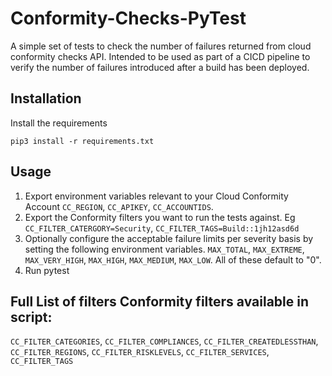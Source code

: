 # Conformity-Checks-PyTest
A simple set of tests to check the number of failures returned from cloud conformity checks API. Intended to be used as part of a CICD pipeline to verify the number of failures introduced after a build has been deployed.

## Installation

Install the requirements
```
pip3 install -r requirements.txt
```

## Usage

1. Export environment variables relevant to your Cloud Conformity Account `CC_REGION`, `CC_APIKEY`, `CC_ACCOUNTIDS`.
2. Export the Conformity filters you want to run the tests against. Eg `CC_FILTER_CATERGORY=Security`, `CC_FILTER_TAGS=Build::1jh12asd6d`
3. Optionally configure the acceptable failure limits per severity basis by setting the following environment variables. `MAX_TOTAL`, `MAX_EXTREME`, `MAX_VERY_HIGH`, `MAX_HIGH`, `MAX_MEDIUM`, `MAX_LOW`. All of these default to "0".
4. Run pytest

## Full List of filters Conformity filters available in script:
`CC_FILTER_CATEGORIES`,
`CC_FILTER_COMPLIANCES`,
`CC_FILTER_CREATEDLESSTHAN`,
`CC_FILTER_REGIONS`,
`CC_FILTER_RISKLEVELS`,
`CC_FILTER_SERVICES`,
`CC_FILTER_TAGS`
